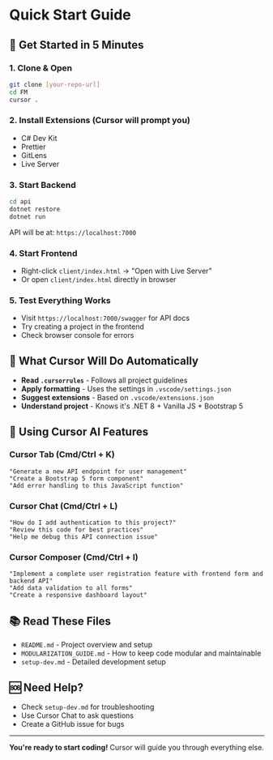# Quick Start Guide

## 🚀 Get Started in 5 Minutes

### 1. Clone & Open

```bash
git clone [your-repo-url]
cd FM
cursor .
```

### 2. Install Extensions (Cursor will prompt you)

- C# Dev Kit
- Prettier
- GitLens
- Live Server

### 3. Start Backend

```bash
cd api
dotnet restore
dotnet run
```

API will be at: `https://localhost:7000`

### 4. Start Frontend

- Right-click `client/index.html` → "Open with Live Server"
- Or open `client/index.html` directly in browser

### 5. Test Everything Works

- Visit `https://localhost:7000/swagger` for API docs
- Try creating a project in the frontend
- Check browser console for errors

## 🎯 What Cursor Will Do Automatically

- **Read `.cursorrules`** - Follows all project guidelines
- **Apply formatting** - Uses the settings in `.vscode/settings.json`
- **Suggest extensions** - Based on `.vscode/extensions.json`
- **Understand project** - Knows it's .NET 8 + Vanilla JS + Bootstrap 5

## 🤖 Using Cursor AI Features

### Cursor Tab (Cmd/Ctrl + K)

```
"Generate a new API endpoint for user management"
"Create a Bootstrap 5 form component"
"Add error handling to this JavaScript function"
```

### Cursor Chat (Cmd/Ctrl + L)

```
"How do I add authentication to this project?"
"Review this code for best practices"
"Help me debug this API connection issue"
```

### Cursor Composer (Cmd/Ctrl + I)

```
"Implement a complete user registration feature with frontend form and backend API"
"Add data validation to all forms"
"Create a responsive dashboard layout"
```

## 📚 Read These Files

- `README.md` - Project overview and setup
- `MODULARIZATION_GUIDE.md` - How to keep code modular and maintainable
- `setup-dev.md` - Detailed development setup

## 🆘 Need Help?

- Check `setup-dev.md` for troubleshooting
- Use Cursor Chat to ask questions
- Create a GitHub issue for bugs

---

**You're ready to start coding!** Cursor will guide you through everything else.
